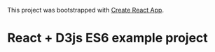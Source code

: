 This project was bootstrapped with [Create React App](https://github.com/facebookincubator/create-react-app).

# React + D3js ES6 example project
